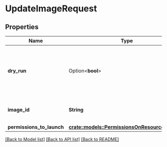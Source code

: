 # UpdateImageRequest

## Properties

Name | Type | Description | Notes
------------ | ------------- | ------------- | -------------
**dry_run** | Option<**bool**> | If true, checks whether you have the required permissions to perform the action. | [optional]
**image_id** | **String** | The ID of the OMI you want to modify. | 
**permissions_to_launch** | [**crate::models::PermissionsOnResourceCreation**](PermissionsOnResourceCreation.md) |  | 

[[Back to Model list]](../README.md#documentation-for-models) [[Back to API list]](../README.md#documentation-for-api-endpoints) [[Back to README]](../README.md)


